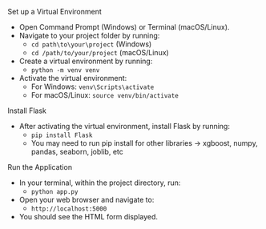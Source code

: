 
Set up a Virtual Environment
- Open Command Prompt (Windows) or Terminal (macOS/Linux).
- Navigate to your project folder by running:
  - `cd path\to\your\project` (Windows)
  - `cd /path/to/your/project` (macOS/Linux)
- Create a virtual environment by running:
  - `python -m venv venv`
- Activate the virtual environment:
  - For Windows: `venv\Scripts\activate`
  - For macOS/Linux: `source venv/bin/activate`

Install Flask
- After activating the virtual environment, install Flask by running:
  - `pip install Flask`
  - You may need to run pip install for other libraries -> xgboost, numpy, pandas, seaborn, joblib, etc

Run the Application
- In your terminal, within the project directory, run:
  - `python app.py`
- Open your web browser and navigate to:
  - `http://localhost:5000`
- You should see the HTML form displayed.
